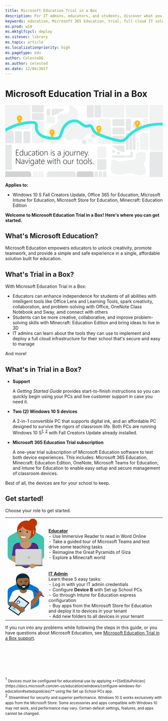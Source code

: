 ```yaml
---
title: Microsoft Education Trial in a Box
description: For IT admins, educators, and students, discover what you can do with Microsoft 365 Education. Try it out with our Trial in a Box program. 
keywords: education, Microsoft 365 Education, trial, full cloud IT solution, school, deploy, setup, IT admin, educator, student, explore, Trial in a Box
ms.prod: w10
ms.mktglfcycl: deploy
ms.sitesec: library
ms.topic: article
ms.localizationpriority: high
ms.pagetype: edu
author: CelesteDG
ms.author: celested
ms.date: 12/04/2017
---
```


# Microsoft Education Trial in a Box

![Microsoft Education Trial in a Box header image](images/TrialInABox_Header_Map_Graphic-01.png)

**Applies to:**

-   Windows 10 S Fall Creators Update, Office 365 for Education, Microsoft Intune for Education, Microsoft Store for Education, Minecraft: Education Edition

**Welcome to Microsoft Education Trial in a Box! Here's where you can get started.**

## What's Microsoft Education?
Microsoft Education empowers educators to unlock creativity, promote teamwork, and provide a simple and safe experience in a single, affordable solution built for education.

## What's Trial in a Box?
With Microsoft Education Trial in a Box:
* Educators can enhance independence for students of all abilities with intelligent tools like Office Lens and Learning Tools, spark creativity, collaboration, and problem-solving with Office, OneNote Class Notebook and Sway, amd connect with others
* Students can be more creative, collaborative, and improve problem-solving skills with Minecraft: Education Edition and bring ideas to live in 3D
* IT admins can learn about the tools they can use to implement and deploy a full cloud infrastructure for their school that's secure and easy to manage

And more! 

## What's in Trial in a Box?

* **Support**

    A *Getting Started Guide* provides start-to-finish instructions so you can quickly begin using your PCs and live customer support in case you need it.

* **Two (2) Windows 10 S devices**

    A 2-in-1 convertible PC that supports digital ink, and an affordable PC designed to survive the rigors of classroom life. Both PCs are running Windows 10 S<sup>[1](#footnote1),</sup> <sup>[2](#footnote2)</sup> with Fall Creators Update already installed.

* **Microsoft 365 Education Trial subscription**

    A one-year trial subscription of Microsoft Education software to test both device experiences. This includes: Microsoft 365 Education, Minecraft: Education Edition, OneNote, Microsoft Teams for Education, and Intune for Education to enable easy setup and secure management of classroom devices.

Best of all, the devices are for your school to keep.

## Get started!
Choose your role to get started.

|  |  |
| :---: |:---| 
| [![Get started for educators](images/teacher.png)](educator-tib-get-started.md) | **[Educator](https://docs.microsoft.com/education)** </br>- Use Immersive Reader to read in Word Online</br>- Take a guided tour of Microsoft Teams and test drive some teaching tasks</br>- Reimagine the Great Pyramids of Giza </br>- Explore a Minecraft world |
| [![Get started for IT admins](images/it-admin.png)](itadmin-tib-get-started.md) | **[IT Admin](itadmin-tib-get-started.md)** </br>Learn these 5 easy tasks:</br>- Log in with your IT admin credentials</br>- Configure **Device B** with Set up School PCs</br>- Go through Intune for Education express configuration</br>- Buy apps from the Microsoft Store for Education and deploy it to devices in your tenant </br>- Add new folders to all devices in your tenant |


If you run into any problems while following the steps in this guide, or you have questions about Microsoft Education, see [Microsoft Education Trial in a Box support](support-options.md).

<br/>
<br/>
<br/>
<br/>
<br/>
<br/>
<a name="footnote1"></a><sup>1</sup> <small>Devices must be configured for educational use by applying **[SetEduPolicies](https://docs.microsoft.com/en-us/education/windows/configure-windows-for-education#setedupolicies)** using the Set up School PCs app.</small><br/>
<a name="footnote2"></a><sup>2</sup> <small>Streamlined for security and superior performance. Windows 10 S works exclusively with apps from the Microsoft Store. Some accessories and apps compatible with Windows 10 may not work, and performance may vary. Certain default settings, features, and apps cannot be changed.  </small><br/>
